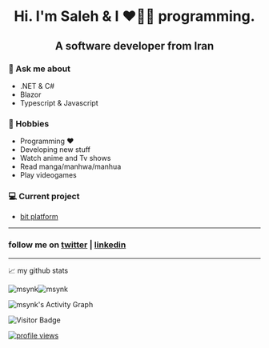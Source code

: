 <h1 align="center">Hi. I'm Saleh & I ❤️💖💓 programming.</h1>
<h2 align="center">A software developer from Iran</h2>

### 💬 Ask me about
- .NET & C#
- Blazor
- Typescript & Javascript

### 📅 Hobbies
- Programming ❤️
- Developing new stuff
- Watch anime and Tv shows
- Read manga/manhwa/manhua
- Play videogames

### 💻 Current project
- [bit platform](https://github.com/bitfoundation/bitplatform)

---

### follow me on [twitter](https://twitter.com/SalehYusefnejad) | [linkedin](https://www.linkedin.com/in/msynk/)

---

📈 my github stats

<img src="https://github-readme-stats.vercel.app/api?username=msynk&layout=compact&theme=buefy&hide_border=true" alt="msynk" /><img src="https://github-readme-stats.vercel.app/api/top-langs/?username=msynk&layout=compact&theme=buefy&hide_border=true" alt="msynk" /></p>
<img src="https://denvercoder1-activity-graph.herokuapp.com/graph/?username=msynk&bg_color=FFFFFF&color=000000&line=F85D7F&point=000000&hide_border=true" alt="msynk's Activity Graph"/>

![Visitor Badge](https://visitor-badge.laobi.icu/badge?page_id=msynk.msynk)

<a href="https://github.com/msynk/msynk">
  <img src="https://komarev.com/ghpvc/?username=msynk" alt="profile views" />
</a>
